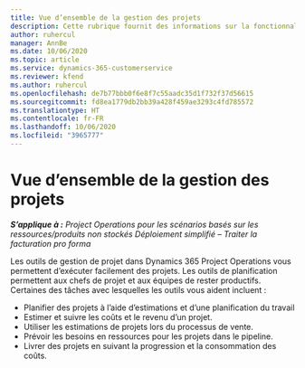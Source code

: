 ```yaml
---
title: Vue d’ensemble de la gestion des projets
description: Cette rubrique fournit des informations sur la fonctionnalité Gestion de projets dans Dynamics 365 Project Operations.
author: ruhercul
manager: AnnBe
ms.date: 10/06/2020
ms.topic: article
ms.service: dynamics-365-customerservice
ms.reviewer: kfend
ms.author: ruhercul
ms.openlocfilehash: de7b77bbb0f6e8f7c55aadc35d1f732f37d56615
ms.sourcegitcommit: fd8ea1779db2bb39a428f459ae3293c4fd785572
ms.translationtype: HT
ms.contentlocale: fr-FR
ms.lasthandoff: 10/06/2020
ms.locfileid: "3965777"
---
```

# <a name="project-management-overview"></a>Vue d’ensemble de la gestion des projets

_**S’applique à :** Project Operations pour les scénarios basés sur les ressources/produits non stockés Déploiement simplifié – Traiter la facturation pro forma_

Les outils de gestion de projet dans Dynamics 365 Project Operations vous permettent d’exécuter facilement des projets. Les outils de planification permettent aux chefs de projet et aux équipes de rester productifs. Certaines des tâches avec lesquelles les outils vous aident incluent :

- Planifier des projets à l’aide d’estimations et d’une planification du travail
- Estimer et suivre les coûts et le revenu d’un projet.
- Utiliser les estimations de projets lors du processus de vente.
- Prévoir les besoins en ressources pour les projets dans le pipeline.
- Livrer des projets en suivant la progression et la consommation des coûts.
